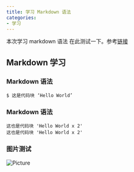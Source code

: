 ```yaml
---
title: 学习 Markdown 语法
categories:
- 学习
---
```

本次学习 markdown 语法 在此测试一下。参考[链接](http://wowubuntu.com/markdown/basic.html)

## Markdown 学习

### Markdown 语法

``` 代码块一
$ 这是代码块 ‘Hello World’
```

### Markdown 语法

``` 代码块二
这也是代码块 'Hello World x 2' 
这也是代码块 'Hello World x 2' 
```

### 图片测试

![Picture](http://p3pq0ixry.bkt.clouddn.com/318743-140421213T910.jpg)

